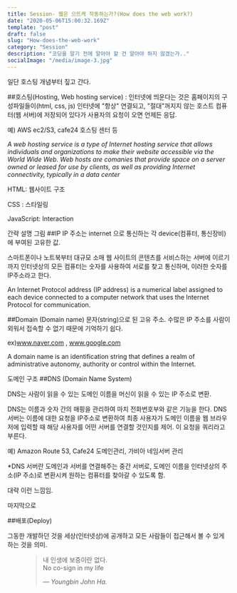 ```yaml
---
title: Session- 웹은 으뜨케 작동하는가?(How does the web work?)
date: "2020-05-06T15:00:32.169Z"
template: "post"
draft: false
slug: "How-does-the-web-work"
category: "Session"
description: "코딩을 알기 전에 알아야 할 건 알아야 하지 않겠는가.."
socialImage: "/media/image-3.jpg"
---
```

일단 호스팅 개념부터 짚고 간다.



##호스팅(Hosting, Web hosting service)
: 인터넷에 띄운다는 것은 홈페이지의 구성파일들이(html, css, js) 인터넷에 "항상" 연결되고, "절대"꺼지지 않는 호스트 컴퓨터(웹 서버)에 저장되어 있다가 사용자의 요청이 오면 언제든 응답.

예) AWS ec2/S3, cafe24 호스팅 센터 등

*A web hosting service is a type of Internet hosting service that allows individuals and organizations to make their website accessible via the World Wide Web. Web hosts are comanies that provide space on a server owned or leased for use by clients, as well as providing Internet connectivity, typically in a data center*

HTML: 웹사이트 구조

CSS : 스타일링

JavaScript: Interaction




간략 설명 그림
##IP
IP 주소는 internet 으로 통신하는 각 device(컴퓨터, 통신장비)에 부여된 고유한 값.

스마트폰이나 노트북부터 대규모 소매 웹 사이트의 콘텐츠를 서비스하는 서버에 이르기까지 인터넷상의 모든 컴퓨터는 숫자를 사용하여 서로를 찾고 통신하며, 이러한 숫자를 IP주소라고 한다. 

An Internet Protocol address (IP address) is a numerical label assigned to each device connected to a computer network that uses the Internet Protocol for communication.



##Domain (Domain name)
문자(string)으로 된 고유 주소. 수많은 IP 주소를 사람이 외워서 접속할 수 없기 때문에 기억하기 쉽다.

ex)www.naver.com , www.google.com 

A domain name is an identification string that defines a realm of administrative autonomy, authority or control within the Internet.


도메인 구조
##DNS (Domain Name System)


 DNS는 사람이 읽을 수 있는 도메인 이름을 머신이 읽을 수 있는 IP 주소로 변환.

DNS는 이름과 숫자 간의 매핑을 관리하여 마치 전화번호부와 같은 기능을 한다. DNS서버는 이름에 대한 요청을 IP주소로 변환하여 최종 사용자가 도메인 이름을 웹 브라우저에 입력할 때 해당 사용자를 어떤 서버를 연결할 것인지를 제어. 이 요청을 쿼리라고 부른다.

예) Amazon Route 53, Cafe24 도메인관리, 가비아 네임서버 관리



*DNS 서버란 도메인과 서버를 연결해주는 중간 서버로, 도메인 이름을 인터넷상의 주소(IP 주소)로 변환시켜 원하는 컴퓨터를 찾아갈 수 있도록 함.




대략 이런 느낌임.




마지막으로



##배포(Deploy)


그동한 개발하던 것을 세상(인터넷상)에 공개하고 모든 사람들이 접근해서 볼 수 있게 하는 것을 의미.








<figure>
	<blockquote>
		<footer>
		<p>
			내 인생에 보증이란 없다.<br>
			 No co-sign in my life
		</p>	
		<cite>— Youngbin John Ha.</cite>
		</footer>
	</blockquote>
</figure>




